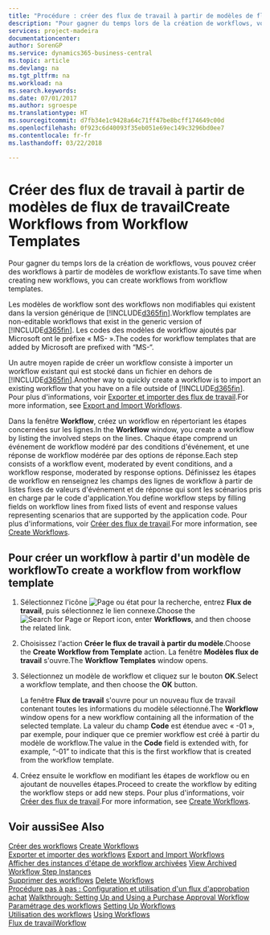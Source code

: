 ```yaml
---
title: "Procédure : créer des flux de travail à partir de modèles de flux de travail | Microsoft Docs"
description: "Pour gagner du temps lors de la création de workflows, vous pouvez créer des workflows à partir de modèles de workflow existants."
services: project-madeira
documentationcenter: 
author: SorenGP
ms.service: dynamics365-business-central
ms.topic: article
ms.devlang: na
ms.tgt_pltfrm: na
ms.workload: na
ms.search.keywords: 
ms.date: 07/01/2017
ms.author: sgroespe
ms.translationtype: HT
ms.sourcegitcommit: d7fb34e1c9428a64c71ff47be8bcff174649c00d
ms.openlocfilehash: 0f923c6d40093f35eb051e69ec149c3296bd0ee7
ms.contentlocale: fr-fr
ms.lasthandoff: 03/22/2018

---
```

# <a name="create-workflows-from-workflow-templates"></a><span data-ttu-id="0ae2d-103">Créer des flux de travail à partir de modèles de flux de travail</span><span class="sxs-lookup"><span data-stu-id="0ae2d-103">Create Workflows from Workflow Templates</span></span>
<span data-ttu-id="0ae2d-104">Pour gagner du temps lors de la création de workflows, vous pouvez créer des workflows à partir de modèles de workflow existants.</span><span class="sxs-lookup"><span data-stu-id="0ae2d-104">To save time when creating new workflows, you can create workflows from workflow templates.</span></span>  

 <span data-ttu-id="0ae2d-105">Les modèles de workflow sont des workflows non modifiables qui existent dans la version générique de [!INCLUDE[d365fin](includes/d365fin_md.md)].</span><span class="sxs-lookup"><span data-stu-id="0ae2d-105">Workflow templates are non-editable workflows that exist in the generic version of [!INCLUDE[d365fin](includes/d365fin_md.md)].</span></span> <span data-ttu-id="0ae2d-106">Les codes des modèles de workflow ajoutés par Microsoft ont le préfixe « MS- ».</span><span class="sxs-lookup"><span data-stu-id="0ae2d-106">The codes for workflow templates that are added by Microsoft are prefixed with “MS-“.</span></span>  

 <span data-ttu-id="0ae2d-107">Un autre moyen rapide de créer un workflow consiste à importer un workflow existant qui est stocké dans un fichier en dehors de [!INCLUDE[d365fin](includes/d365fin_md.md)].</span><span class="sxs-lookup"><span data-stu-id="0ae2d-107">Another way to quickly create a workflow is to import an existing workflow that you have on a file outside of [!INCLUDE[d365fin](includes/d365fin_md.md)].</span></span> <span data-ttu-id="0ae2d-108">Pour plus d'informations, voir [Exporter et importer des flux de travail](across-how-to-export-and-import-workflows.md).</span><span class="sxs-lookup"><span data-stu-id="0ae2d-108">For more information, see [Export and Import Workflows](across-how-to-export-and-import-workflows.md).</span></span>  

<span data-ttu-id="0ae2d-109">Dans la fenêtre **Workflow**, créez un workflow en répertoriant les étapes concernées sur les lignes.</span><span class="sxs-lookup"><span data-stu-id="0ae2d-109">In the **Workflow** window, you create a workflow by listing the involved steps on the lines.</span></span> <span data-ttu-id="0ae2d-110">Chaque étape comprend un événement de workflow modéré par des conditions d'événement, et une réponse de workflow modérée par des options de réponse.</span><span class="sxs-lookup"><span data-stu-id="0ae2d-110">Each step consists of a workflow event, moderated by event conditions, and a workflow response, moderated by response options.</span></span> <span data-ttu-id="0ae2d-111">Définissez les étapes de workflow en renseignez les champs des lignes de workflow à partir de listes fixes de valeurs d'événement et de réponse qui sont les scénarios pris en charge par le code d'application.</span><span class="sxs-lookup"><span data-stu-id="0ae2d-111">You define workflow steps by filling fields on workflow lines from fixed lists of event and response values representing scenarios that are supported by the application code.</span></span> <span data-ttu-id="0ae2d-112">Pour plus d'informations, voir [Créer des flux de travail](across-how-to-create-workflows.md).</span><span class="sxs-lookup"><span data-stu-id="0ae2d-112">For more information, see [Create Workflows](across-how-to-create-workflows.md).</span></span>  

## <a name="to-create-a-workflow-from-workflow-template"></a><span data-ttu-id="0ae2d-113">Pour créer un workflow à partir d'un modèle de workflow</span><span class="sxs-lookup"><span data-stu-id="0ae2d-113">To create a workflow from workflow template</span></span>  
1.  <span data-ttu-id="0ae2d-114">Sélectionnez l'icône ![Page ou état pour la recherche](media/ui-search/search_small.png "icône Page ou état pour la recherche"), entrez **Flux de travail**, puis sélectionnez le lien connexe.</span><span class="sxs-lookup"><span data-stu-id="0ae2d-114">Choose the ![Search for Page or Report](media/ui-search/search_small.png "Search for Page or Report icon") icon, enter **Workflows**, and then choose the related link.</span></span>  
2.  <span data-ttu-id="0ae2d-115">Choisissez l'action **Créer le flux de travail à partir du modèle**.</span><span class="sxs-lookup"><span data-stu-id="0ae2d-115">Choose the **Create Workflow from Template** action.</span></span> <span data-ttu-id="0ae2d-116">La fenêtre **Modèles flux de travail** s'ouvre.</span><span class="sxs-lookup"><span data-stu-id="0ae2d-116">The **Workflow Templates** window opens.</span></span>  
3.  <span data-ttu-id="0ae2d-117">Sélectionnez un modèle de workflow et cliquez sur le bouton **OK**.</span><span class="sxs-lookup"><span data-stu-id="0ae2d-117">Select a workflow template, and then choose the **OK** button.</span></span>  

     <span data-ttu-id="0ae2d-118">La fenêtre **Flux de travail** s'ouvre pour un nouveau flux de travail contenant toutes les informations du modèle sélectionné.</span><span class="sxs-lookup"><span data-stu-id="0ae2d-118">The **Workflow** window opens for a new workflow containing all the information of the selected template.</span></span> <span data-ttu-id="0ae2d-119">La valeur du champ **Code** est étendue avec « -01 », par exemple, pour indiquer que ce premier workflow est créé à partir du modèle de workflow.</span><span class="sxs-lookup"><span data-stu-id="0ae2d-119">The value in the **Code** field is extended with, for example, “-01” to indicate that this is the first workflow that is created from the workflow template.</span></span>  
4.  <span data-ttu-id="0ae2d-120">Créez ensuite le workflow en modifiant les étapes de workflow ou en ajoutant de nouvelles étapes.</span><span class="sxs-lookup"><span data-stu-id="0ae2d-120">Proceed to create the workflow by editing the workflow steps or add new steps.</span></span> <span data-ttu-id="0ae2d-121">Pour plus d'informations, voir [Créer des flux de travail](across-how-to-create-workflows.md).</span><span class="sxs-lookup"><span data-stu-id="0ae2d-121">For more information, see [Create Workflows](across-how-to-create-workflows.md).</span></span>  

## <a name="see-also"></a><span data-ttu-id="0ae2d-122">Voir aussi</span><span class="sxs-lookup"><span data-stu-id="0ae2d-122">See Also</span></span>  
 <span data-ttu-id="0ae2d-123">[Créer des workflows](across-how-to-create-workflows.md) </span><span class="sxs-lookup"><span data-stu-id="0ae2d-123">[Create Workflows](across-how-to-create-workflows.md) </span></span>  
 <span data-ttu-id="0ae2d-124">[Exporter et importer des workflows](across-how-to-export-and-import-workflows.md) </span><span class="sxs-lookup"><span data-stu-id="0ae2d-124">[Export and Import Workflows](across-how-to-export-and-import-workflows.md) </span></span>  
 <span data-ttu-id="0ae2d-125">[Afficher des instances d'étape de workflow archivées](across-how-to-view-archived-workflow-step-instances.md) </span><span class="sxs-lookup"><span data-stu-id="0ae2d-125">[View Archived Workflow Step Instances](across-how-to-view-archived-workflow-step-instances.md) </span></span>  
 <span data-ttu-id="0ae2d-126">[Supprimer des workflows](across-how-to-delete-workflows.md) </span><span class="sxs-lookup"><span data-stu-id="0ae2d-126">[Delete Workflows](across-how-to-delete-workflows.md) </span></span>  
 <span data-ttu-id="0ae2d-127">[Procédure pas à pas : Configuration et utilisation d'un flux d'approbation achat](walkthrough-setting-up-and-using-a-purchase-approval-workflow.md) </span><span class="sxs-lookup"><span data-stu-id="0ae2d-127">[Walkthrough: Setting Up and Using a Purchase Approval Workflow](walkthrough-setting-up-and-using-a-purchase-approval-workflow.md) </span></span>  
 <span data-ttu-id="0ae2d-128">[Paramétrage des workflows](across-set-up-workflows.md) </span><span class="sxs-lookup"><span data-stu-id="0ae2d-128">[Setting Up Workflows](across-set-up-workflows.md) </span></span>  
 <span data-ttu-id="0ae2d-129">[Utilisation des workflows](across-use-workflows.md) </span><span class="sxs-lookup"><span data-stu-id="0ae2d-129">[Using Workflows](across-use-workflows.md) </span></span>  
 [<span data-ttu-id="0ae2d-130">Flux de travail</span><span class="sxs-lookup"><span data-stu-id="0ae2d-130">Workflow</span></span>](across-workflow.md)   

